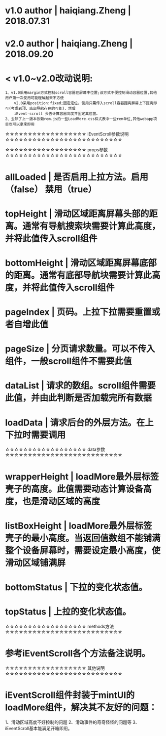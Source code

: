 # v1.0 author | haiqiang.Zheng | 2018.07.31
# v2.0 author | haiqiang.Zheng | 2018.09.20 
# < v1.0~v2.0改动说明:
	1、v1.0采用margin方式控制scroll容器在屏幕中位置;该方式不便控制滑动容器位置,其他用户第一次使用可能理解起来不方便
		v2.0采用position:fixed;固定定位，使用只需传入scroll容器距离屏幕上下距离即可(考虑到顶、底部导航存在的可能)，然后
		iEvent-scroll 会去计算容器高度并固定其位置。
	2、去除了上一版本依赖rem.js的一些LoadMore.css样式表中一些rem单位,其他webapp项目也可以拿来即用
  >

☆☆☆☆☆☆☆☆☆☆☆☆☆☆☆☆☆☆   iEventScroll参数说明   ☆☆☆☆☆☆☆☆☆☆☆☆☆☆☆☆☆☆☆☆☆☆☆☆☆☆

☆☆☆☆☆☆☆☆☆☆☆☆☆☆☆☆☆☆    props参数  ☆☆☆☆☆☆☆☆☆☆☆☆☆☆☆☆☆☆☆☆☆☆☆☆☆☆
# allLoaded | 是否启用上拉方法。启用（false）   禁用（true）
# topHeight | 滑动区域距离屏幕头部的距离。通常有导航搜索块需要计算此高度，并将此值传入scroll组件
# bottomHeight | 滑动区域距离屏幕底部的距离。通常有底部导航块需要计算此高度，并将此值传入scroll组件
# pageIndex | 页码。上拉下拉需要重置或者自增此值
# pageSize | 分页请求数量。可以不传入组件，一般scroll组件不需要此值
# dataList | 请求的数组。scroll组件需要此值，并由此判断是否加载完所有数据
# loadData | 请求后台的外层方法。在上下拉时需要调用

☆☆☆☆☆☆☆☆☆☆☆☆☆☆☆☆☆☆    data参数   ☆☆☆☆☆☆☆☆☆☆☆☆☆☆☆☆☆☆☆☆☆☆☆☆☆☆
# wrapperHeight | loadMore最外层标签壳子的高度。此值需要动态计算设备高度，也是滑动区域的高度
# listBoxHeight | loadMore最外层标签壳子的最小高度。当返回值数组不能铺满整个设备屏幕时，需要设定最小高度，使滑动区域铺满屏
# bottomStatus | 下拉的变化状态值。
# topStatus | 上拉的变化状态值。

☆☆☆☆☆☆☆☆☆☆☆☆☆☆☆☆☆☆    methods方法   ☆☆☆☆☆☆☆☆☆☆☆☆☆☆☆☆☆☆☆☆☆☆☆☆☆☆
# 参考iEventScroll各个方法备注说明。

☆☆☆☆☆☆☆☆☆☆☆☆☆☆☆☆☆☆    其他说明   ☆☆☆☆☆☆☆☆☆☆☆☆☆☆☆☆☆☆☆☆☆☆☆☆☆☆
# iEventScroll组件封装于mintUI的loadMore组件，解决其不友好的问题：
1、滑动区域高度不好控制的问题
2、滑动事件的奇奇怪怪的问题等
3、iEventScroll基本能满足开箱即用。

